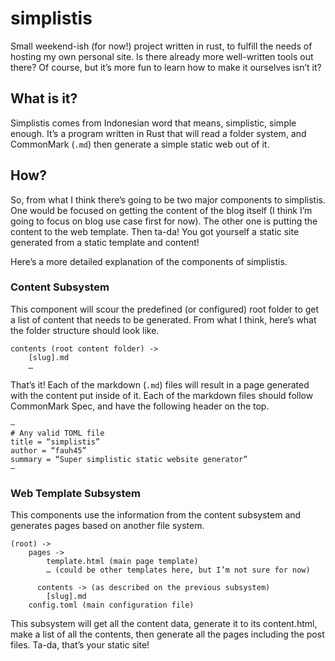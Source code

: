 # simplistis

Small weekend-ish (for now!) project written in rust, to fulfill the needs of hosting my own personal site. Is there already more well-written tools out there? Of course, but it’s more fun to learn how to make it ourselves isn’t it?

## What is it?

Simplistis comes from Indonesian word that means, simplistic, simple enough. It’s a program written in Rust that will read a folder system, and CommonMark (`.md`) then generate a simple static web out of it.

## How?

So, from what I think there’s going to be two major components to simplistis. One would be focused on getting the content of the blog itself (I think I’m going to focus on blog use case first for now). The other one is putting the content to the web template. Then ta-da! You got yourself a static site generated from a static template and content!

Here’s a more detailed explanation of the components of simplistis.

### Content Subsystem

This component will scour the predefined (or configured) root folder to get a list of content that needs to be generated. From what I think, here’s what the folder structure should look like.

```
contents (root content folder) ->
	[slug].md
	…
```

That’s it! Each of the markdown (`.md`) files will result in a page generated with the content put inside of it. Each of the markdown files should follow CommonMark Spec, and have the following header on the top.

```
—
# Any valid TOML file
title = “simplistis”
author = “fauh45”
summary = “Super simplistic static website generator”
—
```

### Web Template Subsystem

This components use the information from the content subsystem and generates pages based on another file system.

```
(root) ->
	pages ->
		template.html (main page template)
		… (could be other templates here, but I’m not sure for now)

      contents -> (as described on the previous subsystem)
        [slug].md
	config.toml (main configuration file)
```

This subsystem will get all the content data, generate it to its content.html, make a list of all the contents, then generate all the pages including the post files. Ta-da, that’s your static site!
